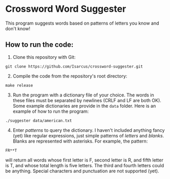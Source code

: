 # Crossword Word Suggester
This program suggests words based on patterns of letters you know and don't know!

## How to run the code:
1. Clone this repository with Git:
```
git clone https://github.com/Isarcus/crossword-suggester.git
```
2. Compile the code from the repository's root directory:
```
make release
```
3. Run the program with a dictionary file of your choice. The words in these files must be separated by newlines (CRLF and LF are both OK). Some example dictionaries are provide in the `data` folder. Here is an example of how to run the program:
```
./suggester data/american.txt
```
4. Enter *patterns* to query the dictionary. I haven't included anything fancy (yet) like regular expressions, just simple patterns of *letters* and *blanks*. Blanks are represented with asterisks. For example, the pattern:
```
FR**T
```
will return all words whose first letter is F, second letter is R, and fifth letter is T, and whose total length is five letters. The third and fourth letters could be anything. Special characters and punctuation are not supported (yet).
